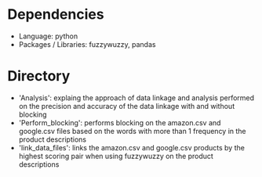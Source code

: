 # Dependencies
- Language: python
- Packages / Libraries: fuzzywuzzy, pandas
# Directory
- 'Analysis': explaing the approach of data linkage and analysis performed on the precision and accuracy of the data linkage with and without blocking
- 'Perform_blocking': performs blocking on the amazon.csv and google.csv files based on the words with more than 1 frequency in the product descriptions
- 'link_data_files': links the amazon.csv and google.csv products by the highest scoring pair when using fuzzywuzzy on the product descriptions
